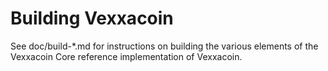 Building Vexxacoin
================

See doc/build-*.md for instructions on building the various
elements of the Vexxacoin Core reference implementation of Vexxacoin.
